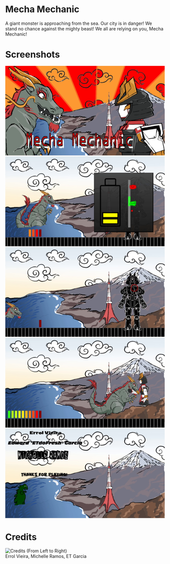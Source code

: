 # Mecha Mechanic
A giant monster is approaching from the sea. Our city is in danger! We stand no chance against the mighty beast! We all are relying on you, Mecha Mechanic!

# Screenshots
![Title Screen](screenshots/vlcsnap-2020-02-02-19h53m58s119.png)
![Battery Mini-Game](screenshots/vlcsnap-2020-02-02-19h54m20s004.png)
![Looking inside the Mech](screenshots/vlcsnap-2020-02-02-19h54m48s944.png)
![Battle of the Titans](screenshots/vlcsnap-2020-02-02-19h55m25s731.png)
![Credits](screenshots/vlcsnap-2020-02-02-19h55m37s565.png)

# Credits
![Credits](screenshots/20200202_165332.jpg)
(From Left to Right)  
Errol Vieira, Michelle Ramos, ET Garcia
